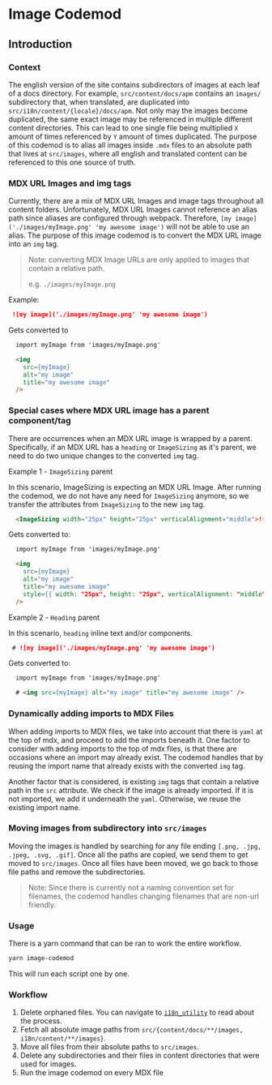 # Image Codemod

## Introduction

### Context

The english version of the site contains subdirectors of images at each leaf of a docs directory. For example, `src/content/docs/apm` contains an `images/` subdirectory that, when translated, are duplicated into `src/i18n/content/{locale}/docs/apm`. Not only may the images become duplicated, the same exact image may be referenced in multiple different content directories. This can lead to one single file being multiplied `X` amount of times referenced by `Y` amount of times duplicated. The purpose of this codemod is to alias all images inside `.mdx` files to an absolute path that lives at `src/images`, where all english and translated content can be referenced to this one source of truth.

### MDX URL Images and img tags

Currently, there are a mix of MDX URL Images and image tags throughout all content folders. Unfortunately, MDX URL Images cannot reference an alias path since aliases are configured through webpack. Therefore, `[my image]('./images/myImage.png' 'my awesome image')` will not be able to use an alias. The purpose of this image codemod is to convert the MDX URL image into an `img` tag.

> Note: converting MDX Image URLs are only applied to images that contain a relative path.
>
> e.g. `./images/myImage.png`

Example:
```md
 ![my image]('./images/myImage.png' 'my awesome image')
```

Gets converted to

```md
  import myImage from 'images/myImage.png'

  <img
    src={myImage}
    alt="my image"
    title="my awesome image"
  />
```

### Special cases where MDX URL image has a parent component/tag

There are occurrences when an MDX URL image is wrapped by a parent. Specifically, if an MDX URL has a `heading` or `ImageSizing` as it's parent, we need to do two unique changes to the converted `img` tag.

Example 1 - `ImageSizing` parent

In this scenario, ImageSizing is expecting an MDX URL Image. After running the codemod, we do not have any need for `ImageSizing` anymore, so we transfer the attributes from `ImageSizing` to the new `img` tag.

```md
  <ImageSizing width="25px" height="25px" verticalAlignment="middle">![my image]('./images/myImage.png' 'my awesome image') </ImageSizing>
```

Gets converted to:

```md
  import myImage from 'images/myImage.png'

  <img
    src={myImage}
    alt="my image"
    title="my awesome image"
    style={{ width: "25px", height: "25px", verticalAlignment: "middle" }}
  />
```

Example 2 - `Heading` parent

In this scenario, `heading` inline text and/or components.

```md
 # ![my image]('./images/myImage.png' 'my awesome image')
```

Gets converted to:

```md
  import myImage from 'images/myImage.png'

  # <img src={myImage} alt="my image" title="my awesome image" />
```

### Dynamically adding imports to MDX Files

When adding imports to MDX files, we take into account that there is `yaml` at the top of mdx, and proceed to add the imports beneath it.
One factor to consider with adding imports to the top of mdx files, is that there are occasions where an import may already exist. The codemod handles that by reusing the import name that already exists with the converted `img` tag.


Another factor that is considered, is existing `img` tags that contain a relative path in the `src` attribute. We check if the image is already imported. If it is not imported, we add it underneath the `yaml`. Otherwise, we reuse the existing import name.

### Moving images from subdirectory into `src/images`

Moving the images is handled by searching for any file ending `[.png, .jpg, .jpeg, .svg, .gif]`. Once all the paths are copied, we send them to get moved to `src/images`. Once all files have been moved, we go back to those file paths and remove the subdirectories.

> Note: Since there is currently not a naming convention set for filenames, the codemod handles changing filenames that are non-url friendly.

### Usage

There is a yarn command that can be ran to work the entire workflow.

```sh
yarn image-codemod
```

This will run each script one by one.

### Workflow
1) Delete orphaned files. You can navigate to [`i18n_utility`]('../../../../scripts/i18n_utility/README.md) to read about the process.
2) Fetch all absolute image paths from `src/{content/docs/**/images, i18n/content/**/images}`.
3) Move all files from their absolute paths to `src/images`.
4) Delete any subdirectories and their files in content directories that were used for images.
5) Run the image codemod on every MDX file




